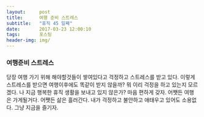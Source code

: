 ```yaml
---
layout:	    post
title: 	    여행 준비 스트레스
subtitle:   "휴직 45 일째"
date:       2017-03-23 12:00:10 
tags:       포스팅
header-img: img/
---
```


### 여행준비 스트레스

당장 여행 가기 위해 해야할것들이 쌓여있다고 걱정하고 스트레스를 받고 있다. 이렇게 스트레스를 받으면 여행이후에도 똑같이 받지 않을까?  뭐 이리 걱정을 하고 있는지 모르겠다. 나 지금 행복한 휴직 생활을 보내고 있지 않은가? 마음 편하게 갖자. 어쨋든 여행은 가게될거다. 어쨋든 삶은 흘러간다. 내가 걱정하고 불안하고 애태우고 있어도 소용없다. 그냥 지금을 즐기자.
